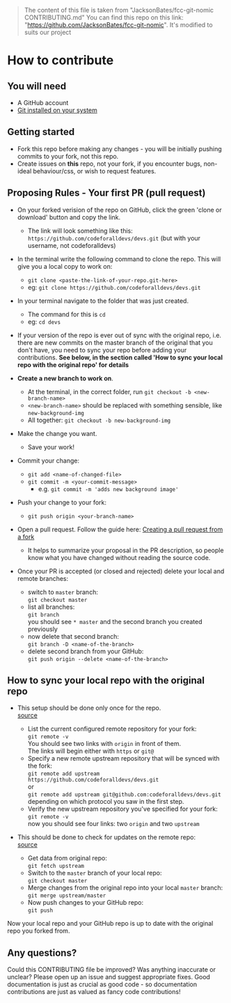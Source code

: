 >The content of this file is taken from "JacksonBates/fcc-git-nomic CONTRIBUTING.md"
 You can find this repo on this link: "https://github.com/JacksonBates/fcc-git-nomic".
 It's modified to suits our project


# How to contribute

## You will need

+ A GitHub account
+ [Git installed on your system](https://git-scm.com/book/en/v2/Getting-Started-Installing-Git)

## Getting started

+ Fork this repo before making any changes - you will be initially pushing commits to your fork, not this repo.  
+ Create issues on **this** repo, not your fork, if you encounter bugs, non-ideal behaviour/css, or wish to request features.

## Proposing Rules - Your first PR (pull request)


+ On your forked verision of the repo on GitHub, click the green 'clone or download' button and copy the link.
  + The link will look something like this: `https://github.com/codeforalldevs/devs.git` (but with your username, not codeforalldevs)
+ In the terminal write the following command to clone the repo. This will give you a local copy to work on:
  + `git clone <paste-the-link-of-your-repo.git-here>`
  + eg: `git clone https://github.com/codeforalldevs/devs.git`
+ In your terminal navigate to the folder that was just created.
  + The command for this is `cd`
  + eg: `cd devs`
+ If your version of the repo is ever out of sync with the original repo, i.e. there are new commits on the master branch of the original that you don't have, you need to sync your repo before adding your contributions. **See below, in the section called 'How to sync your local repo with the original repo' for details**

+ **Create a new branch to work on**.
  + At the terminal, in the correct folder, run `git checkout -b <new-branch-name>`
  + `<new-branch-name>` should be replaced with something sensible, like `new-background-img`
  + All together: `git checkout -b new-background-img`
+ Make the change you want.
  + Save your work!
+ Commit your change:
  + `git add <name-of-changed-file>`
  + `git commit -m <your-commit-message>`
    + e.g. `git commit -m 'adds new background image'`
+ Push your change to your fork:
  + `git push origin <your-branch-name>`
+ Open a pull request. Follow the guide here: [Creating a pull request from a fork](https://help.github.com/articles/creating-a-pull-request-from-a-fork/)
  + It helps to summarize your proposal in the PR description, so people know what you have changed without reading the source code.

+ Once your PR is accepted (or closed and rejected) delete your local and remote branches:
  + switch to `master` branch:  
    `git checkout master`
  + list all branches:  
    `git branch`  
    you should see `* master` and the second branch you created previously
  + now delete that second branch:  
    `git branch -D <name-of-the-branch>`
  + delete second branch from your GitHub:  
    `git push origin --delete <name-of-the-branch>`  

## How to sync your local repo with the original repo

+ This setup should be done only once for the repo.  
  [source](https://help.github.com/articles/configuring-a-remote-for-a-fork/)  
  + List the current configured remote repository for your fork:  
    `git remote -v`  
    You should see two links with `origin` in front of them.  
    The links will begin either with `https` or `git@`
  + Specify a new remote upstream repository that will be synced with the fork:  
    `git remote add upstream https://github.com/codeforalldevs/devs.git`  
    or  
    `git remote add upstream git@github.com:codeforalldevs/devs.git`  
    depending on which protocol you saw in the first step.
  + Verify the new upstream repository you've specified for your fork:  
    `git remote -v`  
    now you should see four links: two `origin` and two `upstream`  


+ This should be done to check for updates on the remote repo:  
  [source](https://help.github.com/articles/syncing-a-fork/)
  + Get data from original repo:  
    `git fetch upstream`  
  + Switch to the `master` branch of your local repo:  
    `git checkout master`
  + Merge changes from the original repo into your local `master` branch:  
    `git merge upstream/master`
  + Now push changes to your GitHub repo:  
    `git push`

Now your local repo and your GitHub repo is up to date with the original repo you forked from.

## Any questions?

Could this CONTRIBUTING file be improved? Was anything inaccurate or unclear? Please open up an issue and suggest appropriate fixes. Good documentation is just as crucial as good code - so documentation contributions are just as valued as fancy code contributions!
